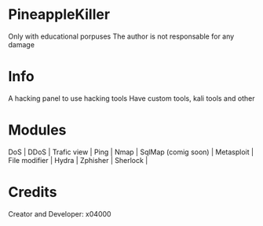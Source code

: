 # PineappleKiller
Only with educational porpuses
The author is not responsable for any damage
# Info
A hacking panel to use hacking tools
Have custom tools, kali tools and other
# Modules
DoS |
DDoS |
Trafic view |
Ping |
Nmap |
SqlMap (comig soon) |
Metasploit |
File modifier |
Hydra |
Zphisher |
Sherlock |
# Credits
Creator and Developer: x04000
